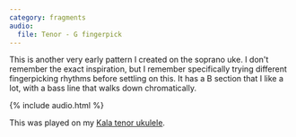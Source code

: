 ```yaml
---
category: fragments
audio:
  file: Tenor - G fingerpick
---
```

This is another very early pattern I created on the soprano uke. I don't remember the exact inspiration, but I remember specifically trying different fingerpicking rhythms before settling on this. It has a B section that I like a lot, with a bass line that walks down chromatically.

{% include audio.html %}

This was played on my [Kala tenor ukulele](/gear/kala-kajte).